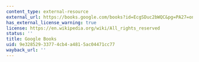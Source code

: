 ```yaml
---
content_type: external-resource
external_url: https://books.google.com/books?id=EcgSDuc2bWQC&pg=PA27=onepage#v=onepage&q&f=false
has_external_license_warning: true
license: https://en.wikipedia.org/wiki/All_rights_reserved
status: ''
title: Google Books
uid: 9e328529-3377-4cb4-a481-5ac04471cc77
wayback_url: ''
---
```

